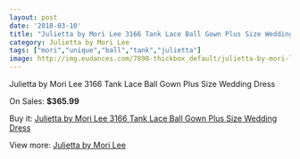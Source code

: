 ```yaml
---
layout: post
date: '2018-03-10'
title: "Julietta by Mori Lee 3166 Tank Lace Ball Gown Plus Size Wedding Dress"
category: Julietta by Mori Lee
tags: ["mori","unique","ball","tank","julietta"]
image: http://img.eudances.com/7898-thickbox_default/julietta-by-mori-lee-3166-tank-lace-ball-gown-plus-size-wedding-dress.jpg
---
```

Julietta by Mori Lee 3166 Tank Lace Ball Gown Plus Size Wedding Dress

On Sales: **$365.99**
<a href="https://www.eudances.com/en/julietta-by-mori-lee/2775-julietta-by-mori-lee-3166-tank-lace-ball-gown-plus-size-wedding-dress.html"><amp-img layout="responsive" width="600" height="600" src="//img.eudances.com/7898-thickbox_default/julietta-by-mori-lee-3166-tank-lace-ball-gown-plus-size-wedding-dress.jpg" alt="Julietta by Mori Lee 3166 Tank Lace Ball Gown Plus Size Wedding Dress 0" /></a>
<a href="https://www.eudances.com/en/julietta-by-mori-lee/2775-julietta-by-mori-lee-3166-tank-lace-ball-gown-plus-size-wedding-dress.html"><amp-img layout="responsive" width="600" height="600" src="//img.eudances.com/7902-thickbox_default/julietta-by-mori-lee-3166-tank-lace-ball-gown-plus-size-wedding-dress.jpg" alt="Julietta by Mori Lee 3166 Tank Lace Ball Gown Plus Size Wedding Dress 1" /></a>
<a href="https://www.eudances.com/en/julietta-by-mori-lee/2775-julietta-by-mori-lee-3166-tank-lace-ball-gown-plus-size-wedding-dress.html"><amp-img layout="responsive" width="600" height="600" src="//img.eudances.com/7901-thickbox_default/julietta-by-mori-lee-3166-tank-lace-ball-gown-plus-size-wedding-dress.jpg" alt="Julietta by Mori Lee 3166 Tank Lace Ball Gown Plus Size Wedding Dress 2" /></a>
<a href="https://www.eudances.com/en/julietta-by-mori-lee/2775-julietta-by-mori-lee-3166-tank-lace-ball-gown-plus-size-wedding-dress.html"><amp-img layout="responsive" width="600" height="600" src="//img.eudances.com/7900-thickbox_default/julietta-by-mori-lee-3166-tank-lace-ball-gown-plus-size-wedding-dress.jpg" alt="Julietta by Mori Lee 3166 Tank Lace Ball Gown Plus Size Wedding Dress 3" /></a>
<a href="https://www.eudances.com/en/julietta-by-mori-lee/2775-julietta-by-mori-lee-3166-tank-lace-ball-gown-plus-size-wedding-dress.html"><amp-img layout="responsive" width="600" height="600" src="//img.eudances.com/7899-thickbox_default/julietta-by-mori-lee-3166-tank-lace-ball-gown-plus-size-wedding-dress.jpg" alt="Julietta by Mori Lee 3166 Tank Lace Ball Gown Plus Size Wedding Dress 4" /></a>

Buy it: [Julietta by Mori Lee 3166 Tank Lace Ball Gown Plus Size Wedding Dress](https://www.eudances.com/en/julietta-by-mori-lee/2775-julietta-by-mori-lee-3166-tank-lace-ball-gown-plus-size-wedding-dress.html "Julietta by Mori Lee 3166 Tank Lace Ball Gown Plus Size Wedding Dress")

View more: [Julietta by Mori Lee](https://www.eudances.com/en/43-julietta-by-mori-lee "Julietta by Mori Lee")